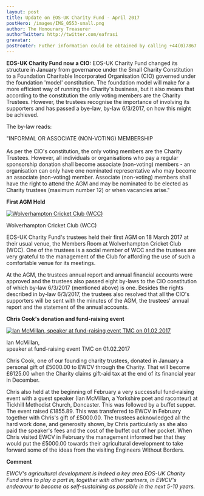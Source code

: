 ```yaml
---
layout: post
title: Update on EOS-UK Charity Fund - April 2017
postHero: /images/IMG_0553-small.png
author: The Honourary Treasurer
authorTwitter: http://twitter.com/eafrasi
gravatar: 
postFooter: Futher information could be obtained by calling +44(0)7867 727445 or at <a href="mailto:eosukcharityfund@gmail.com">eosukcharityfund@gmail.com</a>
---
```


**EOS-UK Charity Fund now a CIO:** EOS-UK Charity Fund changed its structure in January from governance under the Small Charity Constitution to <span class="text-orange">a Foundation Charitable Incorporated Organisation (CIO)</span> governed under the foundation 'model' constitution. The foundation model will make for a more efficient way of running the Charity's business, but it also means that according to the constitution <span class="text-orange">the only voting members are the Charity Trustees</span>. However, the trustees recognise the importance of involving its supporters and has passed a bye-law, by-law 6/3/2017, on how this might be achieved. 

The by-law reads:

<p class="bordered bg-success text-success">
"INFORMAL OR ASSOCIATE (NON-VOTING) MEMBERSHIP
<br/><br/>
As per the CIO's constitution, <span class="text-orange">the only voting members are the Charity Trustees</span>. However, all individuals or organisations who pay a regular sponsorship donation shall become associate (non-voting) members - an organisation can only have one nominated representative who may become an associate (non-voting) member. Associate (non-voting) members shall have the right to attend the AGM and may be nominated to be elected as Charity trustees (maximum number 12) or when vacancies arise."
</p>

**First AGM Held**

<div class="bordered pull-left tiny">
	<a href="{{ base }}/images/IMG_0553.png">
		<img src="{{ base }}/images/IMG_0553-small.png" alt="Wolverhampton Cricket Club (WCC)" class="img-responsive center-block" />
	</a>
	<div class="caption text-center">
		<p>Wolverhampton Cricket Club (WCC)</p>
	</div>
</div>

EOS-UK Charity Fund's trustees held their first AGM on 18 March 2017 at their usual venue, the Members Room at Wolverhampton Cricket Club (WCC). One of the trustees is a social member of WCC and the trustees are very grateful to the management of the Club for affording the use of such a comfortable venue for its meetings.

At the AGM, the trustees annual report and annual financial accounts were approved and the trustees also passed eight by-laws to the CIO constitution of which by-law 6/3/2017 (mentioned above) is one. Besides the rights described in by-law 6/3/2017, the trustees also resolved that all the CIO's supporters will be sent with the minutes of the AGM, the trustees' annual report and the statement of the annual accounts.

**Chris Cook's donation and fund-raising event**

<div class="bordered pull-right tiny">
	<a href="{{ base }}/images/IMG_0552.png">
		<img src="{{ base }}/images/IMG_0552-small.png" alt="Ian McMillan, speaker at fund-raising event TMC on 01.02.2017" 
		class="img-responsive center-block" />
	</a>
	<div class="caption text-center">
		<p>Ian McMillan,<br/>speaker at fund-raising event TMC on 01.02.2017</p>
	</div>
</div>

Chris Cook, one of our founding charity trustees, donated in January a personal gift of £5000.00 to EWCV through the Charity. That will become £6125.00 when the Charity claims gift-aid tax at the end of its financial year in December.

Chris also held at the beginning of February a very successful fund-raising event with a guest speaker (Ian McMillan, a Yorkshire poet and raconteur) at Tickhill Methodist Church, Doncaster. This was followed by a buffet supper. The event raised £1855.89. This was transferred to EWCV in February together with Chris's gift of £5000.00.  The trustees acknowledged all the hard work done, and generosity shown, by Chris particularly as she also paid the speaker's fees and the cost of the buffet out of her pocket. When Chris visited EWCV in February the management informed her that they would put the £5000.00 towards their agricultural development to take forward some of the ideas from the visiting Engineers Without Borders. 

**Comment**

_EWCV's agricultural development is indeed a key area EOS-UK Charity Fund aims to play a part in, together with other partners, in EWCV's endeavour to become as self-sustaining as possible in the next 5-10 years._
